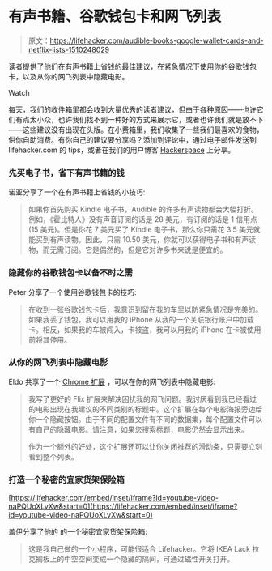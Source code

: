 # 有声书籍、谷歌钱包卡和网飞列表

> 原文：<https://lifehacker.com/audible-books-google-wallet-cards-and-netflix-lists-1510248029>

读者提供了他们在有声书籍上省钱的最佳建议，在紧急情况下使用你的谷歌钱包卡，以及从你的网飞列表中隐藏电影。

Watch

每天，我们的收件箱里都会收到大量优秀的读者建议，但由于各种原因——也许它们有点太小众，也许我们找不到一种好的方式来展示它，或者也许我们就是放不下——这些建议没有出现在头版。在小费箱里，我们收集了一些我们最喜欢的食物，供你自助消费。有你自己的建议要分享吗？添加到评论中，通过电子邮件发送到 lifehacker.com 的 tips，或者在我们的用户博客 [Hackerspace](http://hackerspace.lifehacker.com/) 上分享。

### 先买电子书，省下有声书籍的钱

诺亚分享了一个在有声书籍上省钱的小技巧:

> 如果你首先购买 Kindle 电子书，Audible 的许多有声读物都会大幅打折。例如，《霍比特人》没有声音订阅的话是 28 美元，有订阅的话是 1 信用点(15 美元)。但是你花 7 美元买了 Kindle 电子书，那么你只需花 3.5 美元就能买到有声读物。因此，只需 10.50 美元，你就可以获得电子书和有声读物，而无需订阅。它是偶然的，但是它对许多书来说是便宜的。

### 隐藏你的谷歌钱包卡以备不时之需

Peter 分享了一个使用谷歌钱包卡的技巧:

> 在收到一张谷歌钱包卡后，我意识到留在我的车里以防紧急情况是完美的。如果我丢了钱包，我可以用我的 iPhone 从我的一个关联银行账户中加载卡。相反，如果我的车被闯入，卡被盗，我可以用我的 iPhone 在卡被使用前将其停用。

### 从你的网飞列表中隐藏电影

Eldo 共享了一个 [Chrome 扩展](https://chrome.google.com/webstore/detail/better-flix/ocajedaanblpimghlakmcajhblfnlkgo) ，可以在你的网飞列表中隐藏电影:

> 我写了更好的 Flix 扩展来解决困扰我的网飞问题。我讨厌看到我已经看过的电影出现在我建议的不同类别的标题中。这个扩展在每个电影海报旁边给你一个隐藏按钮。由于不同的配置文件有不同的数据集，每个配置文件可以有自己的隐藏电影。请注意，如果您搜索标题，电影仍然会显示出来。
> 
> 作为一个额外的好处，这个扩展还可以让你关闭推荐的滑动条，只需要立刻看到整个列表。

### 打造一个秘密的宜家货架保险箱

 [https://lifehacker.com/embed/inset/iframe?id=youtube-video-naPQUoXLvXw&start=0](https://lifehacker.com/embed/inset/iframe?id=youtube-video-naPQUoXLvXw&start=0) 

盖伊分享了他的 的一个秘密宜家货架保险箱:

> 这是我自己做的一个小程序，可能很适合 Lifehacker。它将 IKEA Lack 拉克搁板上的中空空间变成一个隐藏的隔间，可通过磁性开关打开。